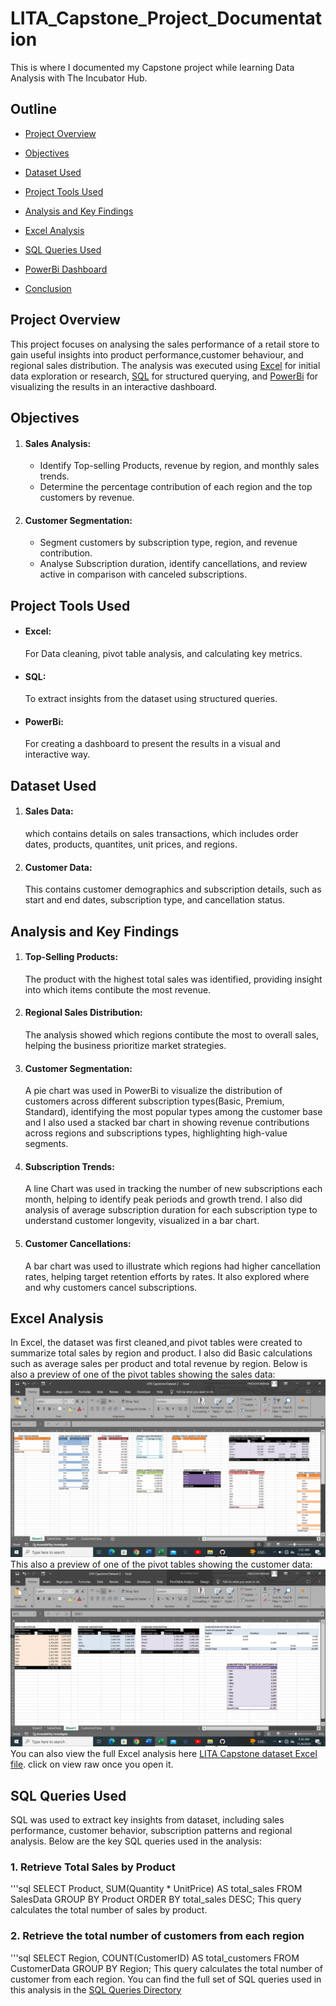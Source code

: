 # LITA_Capstone_Project_Documentation
This is where I documented my Capstone project while learning Data Analysis with The Incubator Hub.
## Outline
- [Project Overview](#Project-Overview)

- [Objectives](#Object-ives)
  
- [Dataset Used](#Dataset-Used)
  
- [Project Tools Used](#Project-Tools-Used)

- [Analysis and Key Findings](#Analysis-and-Key-Findings)

- [Excel Analysis](#Excel-Analysis)

- [SQL Queries Used](#SQL-Queries-Used)

- [PowerBi Dashboard](#PowerBi-Dashboard)

- [Conclusion](#Con-clusion)

## Project Overview
This project focuses on analysing the sales performance of a retail store to gain useful insights into product performance,customer behaviour, and regional sales distribution. The analysis was executed using [Excel](Excel) for initial data exploration or research, [SQL](SQL) for structured querying, and [PowerBi](PowerBi) for visualizing the results in an interactive dashboard.

## Objectives
1. #### Sales Analysis:
     - Identify Top-selling Products, revenue by region, and monthly sales trends.
     - Determine the percentage contribution of each region and the top customers by revenue.
2. #### Customer Segmentation:
     - Segment customers by subscription type, region, and revenue contribution.
     - Analyse Subscription duration, identify cancellations, and review active in comparison with canceled subscriptions.
  
## Project Tools Used
   - #### Excel:
       For Data cleaning, pivot table analysis, and calculating key metrics.
   - #### SQL:
       To extract insights from the dataset using structured queries.
   - #### PowerBi:
       For creating a dashboard to present the results in a visual and interactive way.

## Dataset Used
1. #### Sales Data:
     which contains details on sales transactions, which includes order dates, products, quantites, unit prices, and regions.
2. #### Customer Data:
     This contains customer demographics and subscription details, such as start and end dates, subscription type, and cancellation status.

## Analysis and Key Findings
1. #### Top-Selling Products:
    The product with the highest total sales was identified, providing insight into which items contibute the most revenue.
2. #### Regional Sales Distribution:
    The analysis showed which regions contibute the most to overall sales, helping the business prioritize market strategies.
3. #### Customer Segmentation:
    A pie chart was used in PowerBi to visualize the distribution of customers across different subscription types(Basic, Premium, Standard), identifying the most popular types among the 
    customer base and I also used a stacked bar chart in showing revenue contributions across regions and subscriptions types, highlighting high-value segments.
 4. ####  Subscription Trends:
     A line Chart was used in tracking the number of new subscriptions each month, helping to identify peak periods and growth trend. I also did analysis of average subscription duration for 
     each subscription type to understand customer longevity, visualized in a bar chart.
5. #### Customer Cancellations:
    A bar chart was used to illustrate which regions had higher cancellation rates, helping target retention efforts by rates. It also explored where and why customers cancel subscriptions.

## Excel Analysis
In Excel, the dataset was first cleaned,and pivot tables were created to summarize total sales by region and product. I also did Basic calculations such as average sales per product and total revenue by region. Below is also a preview of one of the pivot tables showing the sales data:
![Excel pivot table for analysis](Excel/Salesdata1.png)
This also a preview of one of the pivot tables showing the customer data:
![Excel pivot table for analysis](Excel/CustomerData1.png)
You can also view the full Excel analysis here [LITA Capstone dataset Excel file](Excel/LITACapstoneDataset2.xlsx). click on view raw once you open it.  
    
## SQL Queries Used
SQL was used to extract key insights from dataset, including sales performance, customer behavior, subscription patterns and regional analysis. Below are the key SQL queries used in the analysis:
### 1. Retrieve Total Sales by Product
'''sql
SELECT
     Product,
     SUM(Quantity * UnitPrice) AS
total_sales
FROM
    SalesData
GROUP BY
    Product
ORDER BY
    total_sales DESC;
This query calculates the total number of sales by product.
### 2. Retrieve the total number of customers from each region
'''sql
SELECT
     Region,
     COUNT(CustomerID) AS
total_customers
FROM
   CustomerData
GROUP BY
    Region;
This query calculates the total number of customer from each region. You can find the full set of SQL queries used in this analysis in the [SQL Queries Directory](SQL/)














